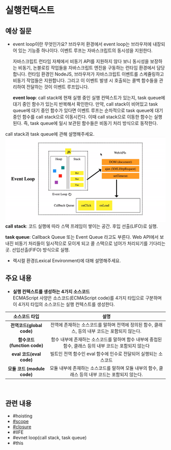 # 실행컨택스트

## 예상 질문

- event loop이란 무엇인가요?
  브라우저 환경에서 event loop는 브라우저에 내장되어 있는 기능중 하나이다.
  이벤트 루프는 자바스크립트의 동시성을 지원한다.

  자바스크립트 런타임 자체에서 비동기 API를 지원하지 않다 보니 동시성을 보장하는 비동기, 논블로킹 작업들을 자바스크립트 엔진을 구동하는 런타임 환경에서 담당합니다. 런타임 환경인 NodeJS, 브라우저가 자바스크립트 이벤트를 스케쥴링하고 비동기 작업들은 지원합니다. 그리고 이 이벤트 발생 시 호출되는 콜백 함수들을 관리하여 전달하는 것이 이벤트 루프입니다.

  **event loop**: call stack에 현재 실행 중인 실행 컨텍스트가 있는지, task queue에 대기 중인 함수가 있는지 반복해서 확인한다. 만약, call stack이 비어있고 task queue에 대기 중인 함수가 있다면 이벤트 루프는 순차적으로 task queue에 대기중인 함수를 call stack으로 이동시킨다. 이때 call stack으로 이동한 함수는 실행된다. 즉, task queue에 일시 보관된 함수들은 비동기 처리 방식으로 동작한다.

call stack과 task queue에 관해 설명해주세요.
![이벤트루프](./../../assets/eventLoop.gif)
**call stack**: 코드 실행에 따라 스택 프레임이 쌓이는 공간. 후입 선출(LIFO)로 실행.

**task queue**: Callback Queue 또는 Event Queue 라고도 부른다. Web API에서 보내진 비동기 처리들이 일시적으로 모이게 되고 콜 스택으로 넘어가 처리되기를 기다리는 곳. 선입선출(FIFO) 방식으로 실행.

- 렉시컬 환경(Lexical Environment)에 대해 설명해주세요.

## 주요 내용

- **실행 컨텍스트를 생성하는 4가지 소스코드**
  </br>
  ECMAScript 사양은 소스코드(ECMAScript code)를 4가지 타입으로 구분하며 이 4가지 타입의 소스코드는 실행 컨텍스트를 생성한다.
  </br>

|        소스코드 타입         |                                                  설명                                                   |
| :--------------------------: | :-----------------------------------------------------------------------------------------------------: |
|  **전역코드(global code)**   |     전역에 존재하는 소스코드를 말하며 전역에 정의된 함수, 클래스, 등의 내부 코드는 포함되지 않는다.     |
| **함수코드 (function code)** | 함수 내부에 존재하는 소스코드를 말하며 함수 내부에 중첩된 함수, 클래스 등의 내부 코드는 포함되지 않는다 |
|   **eval 코드(eval code)**   |                    빌트인 전역 함수인 eval 함수에 인수로 전달되어 실행되는 소스코드                     |
| **모듈 코드 (module code)**  |    모듈 내부에 존재하는 소스코드를 말하며 모듈 내부의 함수, 클래스 등의 내부 코드는 포함되지 않는다.    |

 </br>
 
## 관련 내용

- #hoisting
- [#scope](./scope.md)
- [#closure](./closure.md)
- #IIFE
- #evnet loop(call stack, task queue)
- #this
